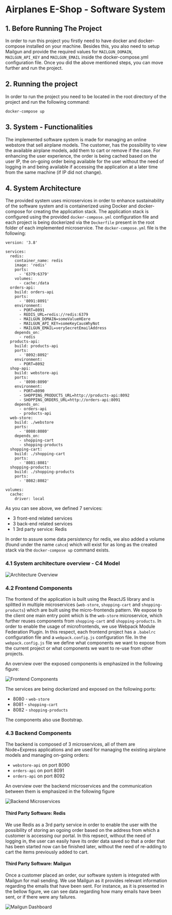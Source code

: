 # Airplanes E-Shop - Software System

## 1. Before Running The Project
In order to run this project you firstly need to have docker and docker-compose installed on your machine. Besides this, you also need to setup Mailgun and provide the required values for `MAILGUN_DOMAIN`, `MAILGUN_API_KEY` and `MAILGUN_EMAIL` inside the docker-compose.yml configuration file. Once you did the above mentioned steps, you can move further and run the project.

## 2. Running the project

In order to run the project you need to be located in the root directory of the project and run the following command:

```
docker-compose up
```

## 3. System - Functionalities

The implemented software system is made for managing an online webstore that sell airplane models. The customer, has the possibility to view the available airplane models, add them to cart or remove if the case. For enhancing the user experience, the order is being cached based on the user IP, the on-going order being available for the user without the need of logging in and being available if accessing the application at a later time from the same machine (if IP did not change). 

## 4. System Architecture

The provided system uses microservices in order to enhance sustainability of the software system and is containerized using Docker and docker-compose for creating the application stack. The application stack is configured using the provided  `docker-compose.yml` configuration file and each project is being dockerized via the `Dockerfile` present in the root folder of each implemented microservice. The `docker-compose.yml` file is the following:

```
version: '3.8'

services:
  redis:
    container_name: redis
    image: 'redis'
    ports:
      - '6379:6379'
    volumes:
      - cache:/data
  orders-api:
    build: orders-api
    ports:
      - '8091:8091'
    environment:
      - PORT=8091
      - REDIS_URL=redis://redis:6379
      - MAILGUN_DOMAIN=someValueHEere
      - MAILGUN_API_KEY=someKeyCausWhyNot
      - MAILGUN_EMAIL=verySecretEmailAddress
    depends_on:
      - redis
  products-api:
    build: products-api
    ports:
      - '8092:8092'
    environment:
      - PORT=8092
  shop-api:
    build: webstore-api
    ports:
      - '8090:8090'
    environment:
      - PORT=8090
      - SHOPPING_PRODUCTS_URL=http://products-api:8092
      - SHOPPING_ORDERS_URL=http://orders-api:8091
    depends_on:
      - orders-api
      - products-api
  web-store:
    build: ./webstore
    ports:
      - '8080:8080'
    depends_on:
      - shopping-cart
      - shopping-products
  shopping-cart:
    build: ./shopping-cart
    ports:
      - '8081:8081'
  shopping-products:
    build: ./shopping-products
    ports:
      - '8082:8082'

volumes:
  cache:
    driver: local
```

As you can see above, we defined 7 services:
- 3 front-end related services 
- 3 back-end related services
- 1 3rd party service: Redis

In order to assure some data persistency for redis, we also added a volume (found under the name `cahce`) which will exist for as long as the created stack via the `docker-compose up` command exists.

### 4.1 System architecture overview - C4 Model

![Architecture Overview](c4-diagram.PNG)

### 4.2 Frontend Components

The frontend of the application is built using the ReactJS library and is splitted in multiple microservices (`web-store`, `shopping-cart` and `shopping-products`) which are built using the micro-frontends pattern. We expose to the client one main entry point which is the `web-store` microservice, which further reuses components from `shopping-cart` and  `shopping-products`. In order to enable the usage of microfrontends, we use Webpack Module Federation Plugin. In this respect, each frontend project has a `.babelrc` configuration file and a `webpack.config.js` configuration file. In the `webpack.config.js` file we define what components we want to expose from the current project or what components we want to re-use from other projects. 

An overview over the exposed components is emphasized in the following figure:

![Frontend Components](fe-details.PNG)

The services are being dockerized and exposed on the following ports:
- 8080 - `web-store`
- 8081 - `shopping-cart`
- 8082 - `shopping-products`

The components also use Bootstrap.

### 4.3 Backend Components

The backend is composed of 3 microservices, all of them are Node+Express applications and are used for managing the existing airplane models and managing on-going orders:
- `webstore-api` on port 8090
- `orders-api` on port 8091
- `orders-api` on port 8092

An overview over the backend microservices and the communication between them is emphasized in the following figure

![Backend Microservices](be-diagram.PNG)

#### Third Party Software: Redis

We use Redis as a 3rd party service in order to enable the user with the possibility of storing an ogoing order based on the address from which a customer is accessing our portal. In this repsect, without the need of logging in, the user can easily have its order data saved so that a order that has been started now can be finished later, without the need of re-adding to cart the items previously added to cart.

#### Third Party Software: Mailgun

Once a customer placed an order, our software system is integrated with Mailgun for mail sending. We use Mailgun as it provides relevant information regarding the emails that have been sent. For instance, as it is presented in the bellow figure, we can see data regarding how many emails have been sent, or if there were any failures. 

![Mailgun Dashboard](mailgun-dashboard.PNG)






